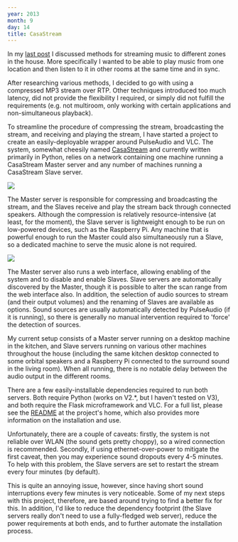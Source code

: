 ```yaml
---
year: 2013
month: 9
day: 14
title: CasaStream
---
```


<p>In my <a href="http://flyingsparx.net/blog/2013/9/2/zoned-network-sound-streaming-the-problem" target="_blank">last post</a> I discussed methods for streaming music to different zones in the house. More specifically I wanted to be able to play music from one location and then listen to it in other rooms at the same time and in sync.</p>

<p>After researching various methods, I decided to go with using a compressed MP3 stream over RTP. Other techniques introduced too much latency, did not provide the flexibility I required, or simply did not fulfill the requirements (e.g. not multiroom, only working with certain applications and non-simultaneous playback).</p>

<p>To streamline the procedure of compressing the stream, broadcasting the stream, and receiving and playing the stream, I have started a project to create an easily-deployable wrapper around PulseAudio and VLC. The system, somewhat cheesily named <a href="https://github.com/flyingsparx/CasaStream" target="_blank">CasaStream</a> and currently written primarily in Python, relies on a network containing one machine running a CasaStream Master server and any number of machines running a CasaStream Slave server.</p>

<img src="https://flyingsparx.net/static/blog-media/casastream1.png" class="large-image blog-image" />

<p>The Master server is responsible for compressing and broadcasting the stream, and the Slaves receive and play the stream back through connected speakers. Although the compression is relatively resource-intensive (at least, for the moment), the Slave server is lightweight enough to be run on low-powered devices, such as the Raspberry Pi. Any machine that is powerful enough to run the Master could also simultaneously run a Slave, so a dedicated machine to serve the music alone is not required.</p>

<img src="https://flyingsparx.net/static/blog-media/casastream2.png" class="blog-image" />

<p>The Master server also runs a web interface, allowing enabling of the system and to disable and enable Slaves. Slave servers are automatically discovered by the Master, though it is possible to alter the scan range from the web interface also. In addition, the selection of audio sources to stream (and their output volumes) and the renaming of Slaves are available as options. Sound sources are usually automatically detected by PulseAudio (if it is running), so there is generally no manual intervention required to 'force' the detection of sources.</p>

<p>My current setup consists of a Master server running on a desktop machine in the kitchen, and Slave servers running on various other machines throughout the house (including the same kitchen desktop connected to some orbital speakers and a Raspberry Pi connected to the surround sound in the living room). When all running, there is no notable delay between the audio output in the different rooms.</p>

<p>There are a few easily-installable dependencies required to run both servers. Both require Python (works on V2.*, but I haven't tested on V3), and both require the Flask microframework and VLC. For a full list, please see the <a href="https://github.com/flyingsparx/CasaStream/blob/master/README.md" target="_blank">README</a> at the project's home, which also provides more information on the installation and use.</p>

<p>Unfortunately, there are a couple of caveats: firstly, the system is not reliable over WLAN (the sound gets pretty choppy), so a wired connection is recommended. Secondly, if using ethernet-over-power to mitigate the first caveat, then you may experience sound dropouts every 4-5 minutes. To help with this problem, the Slave servers are set to restart the stream every four minutes (by default).</p>

<p>This is quite an annoying issue, however, since having short sound interruptions every few minutes is very noticeable. Some of my next steps with this project, therefore, are based around trying to find a better fix for this. In addition, I'd like to reduce the dependency footprint (the Slave servers really don't need to use a fully-fledged web server), reduce the power requirements at both ends, and to further automate the installation process.</p>